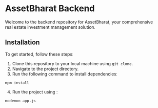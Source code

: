 # AssetBharat Backend

Welcome to the backend repository for AssetBharat, your comprehensive real estate investment management solution.

## Installation

To get started, follow these steps:

1. Clone this repository to your local machine using `git clone`.
2. Navigate to the project directory.
3. Run the following command to install dependencies:
```
npm install
```
4. Run the project using : 
```
nodemon app.js
```
